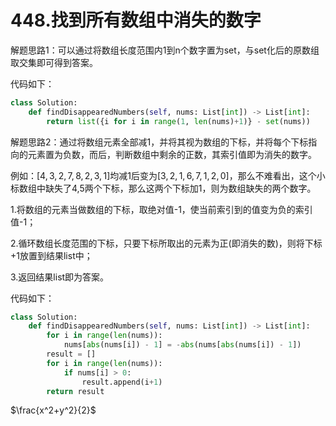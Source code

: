 # 448.找到所有数组中消失的数字

解题思路1：可以通过将数组长度范围内1到n个数字置为set，与set化后的原数组取交集即可得到答案。

代码如下：

```python
class Solution:
    def findDisappearedNumbers(self, nums: List[int]) -> List[int]:
        return list({i for i in range(1, len(nums)+1)} - set(nums))
```

解题思路2：通过将数组元素全部减1，并将其视为数组的下标，并将每个下标指向的元素置为负数，而后，判断数组中剩余的正数，其索引值即为消失的数字。

例如：$[4,3,2,7,8,2,3,1]$均减1后变为$[3,2,1,6,7,1,2,0]$，那么不难看出，这个小标数组中缺失了4,5两个下标，那么这两个下标加1，则为数组缺失的两个数字。

1.将数组的元素当做数组的下标，取绝对值-1，使当前索引到的值变为负的索引值-1；

2.循环数组长度范围的下标，只要下标所取出的元素为正(即消失的数)，则将下标+1放置到结果list中；

3.返回结果list即为答案。

代码如下：

```python
class Solution:
    def findDisappearedNumbers(self, nums: List[int]) -> List[int]:
        for i in range(len(nums)):
            nums[abs(nums[i]) - 1] = -abs(nums[abs(nums[i]) - 1])
        result = []
        for i in range(len(nums)):
            if nums[i] > 0:
                result.append(i+1)
        return result
```

$\frac{x^2+y^2}{2}$